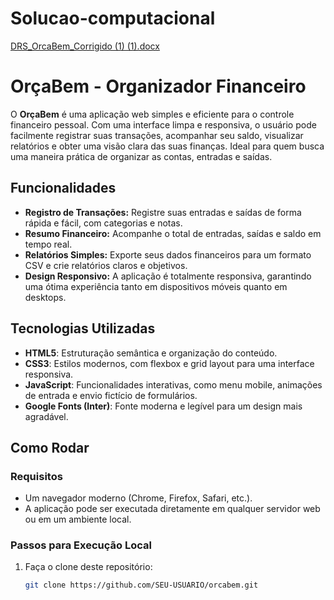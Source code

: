# Solucao-computacional
[DRS_OrcaBem_Corrigido (1) (1).docx](https://github.com/user-attachments/files/22275411/DRS_OrcaBem_Corrigido.1.1.docx)

# OrçaBem - Organizador Financeiro

O **OrçaBem** é uma aplicação web simples e eficiente para o controle financeiro pessoal. Com uma interface limpa e responsiva, o usuário pode facilmente registrar suas transações, acompanhar seu saldo, visualizar relatórios e obter uma visão clara das suas finanças. Ideal para quem busca uma maneira prática de organizar as contas, entradas e saídas.

## Funcionalidades

- **Registro de Transações:** Registre suas entradas e saídas de forma rápida e fácil, com categorias e notas.
- **Resumo Financeiro:** Acompanhe o total de entradas, saídas e saldo em tempo real.
- **Relatórios Simples:** Exporte seus dados financeiros para um formato CSV e crie relatórios claros e objetivos.
- **Design Responsivo:** A aplicação é totalmente responsiva, garantindo uma ótima experiência tanto em dispositivos móveis quanto em desktops.

## Tecnologias Utilizadas

- **HTML5**: Estruturação semântica e organização do conteúdo.
- **CSS3**: Estilos modernos, com flexbox e grid layout para uma interface responsiva.
- **JavaScript**: Funcionalidades interativas, como menu mobile, animações de entrada e envio fictício de formulários.
- **Google Fonts (Inter)**: Fonte moderna e legível para um design mais agradável.

## Como Rodar

### Requisitos

- Um navegador moderno (Chrome, Firefox, Safari, etc.).
- A aplicação pode ser executada diretamente em qualquer servidor web ou em um ambiente local.

### Passos para Execução Local

1. Faça o clone deste repositório:

   ```bash
   git clone https://github.com/SEU-USUARIO/orcabem.git

